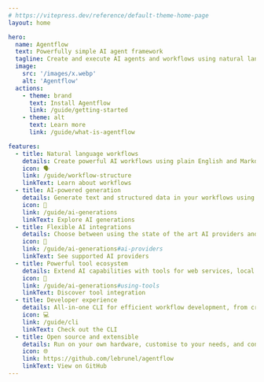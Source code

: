 ```yaml
---
# https://vitepress.dev/reference/default-theme-home-page
layout: home

hero:
  name: Agentflow
  text: Powerfully simple AI agent framework
  tagline: Create and execute AI agents and workflows using natural language and Markdown
  image:
    src: '/images/x.webp'
    alt: 'Agentflow'
  actions:
    - theme: brand
      text: Install Agentflow
      link: /guide/getting-started
    - theme: alt
      text: Learn more
      link: /guide/what-is-agentflow

features:
  - title: Natural language workflows
    details: Create powerful AI workflows using plain English and Markdown.
    icon: 🗣️
    link: /guide/workflow-structure
    linkText: Learn about workflows
  - title: AI-powered generation
    details: Generate text and structured data in your workflows using advanced AI models.
    icon: 🤖
    link: /guide/ai-generations
    linkText: Explore AI generations
  - title: Flexible AI integrations
    details: Choose between using the state of the art AI providers and local open-weight models.
    icon: 🔌
    link: /guide/ai-generations#ai-providers
    linkText: See supported AI providers
  - title: Powerful tool ecosystem
    details: Extend AI capabilities with tools for web services, local file systems and databases.
    icon: 🧰
    link: /guide/ai-generations#using-tools
    linkText: Discover tool integration
  - title: Developer experience
    details: All-in-one CLI for efficient workflow development, from creation to execution.
    icon: 💻
    link: /guide/cli
    linkText: Check out the CLI
  - title: Open source and extensible
    details: Run on your own hardware, customise to your needs, and contribute to the community.
    icon: 🌐
    link: https://github.com/lebrunel/agentflow
    linkText: View on GitHub
---
```

